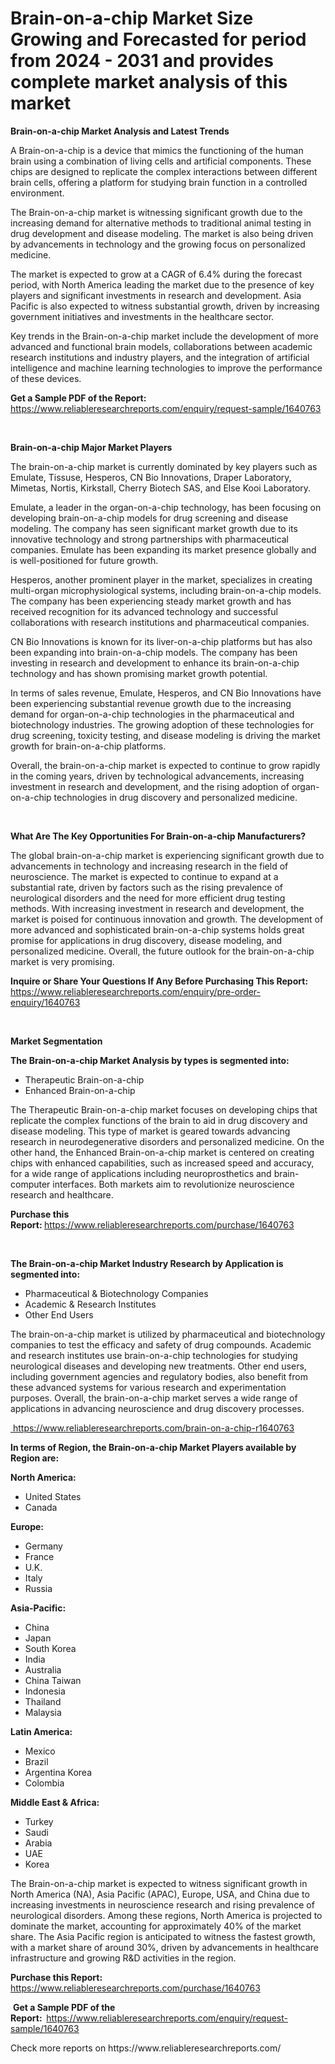 <p><h1>Brain-on-a-chip Market Size Growing and Forecasted for period from 2024 - 2031 and provides complete market analysis of this market</h1></p><p><strong>Brain-on-a-chip Market Analysis and Latest Trends</strong></p>
<p><p>A Brain-on-a-chip is a device that mimics the functioning of the human brain using a combination of living cells and artificial components. These chips are designed to replicate the complex interactions between different brain cells, offering a platform for studying brain function in a controlled environment.</p><p>The Brain-on-a-chip market is witnessing significant growth due to the increasing demand for alternative methods to traditional animal testing in drug development and disease modeling. The market is also being driven by advancements in technology and the growing focus on personalized medicine.</p><p>The market is expected to grow at a CAGR of 6.4% during the forecast period, with North America leading the market due to the presence of key players and significant investments in research and development. Asia Pacific is also expected to witness substantial growth, driven by increasing government initiatives and investments in the healthcare sector.</p><p>Key trends in the Brain-on-a-chip market include the development of more advanced and functional brain models, collaborations between academic research institutions and industry players, and the integration of artificial intelligence and machine learning technologies to improve the performance of these devices.</p></p>
<p><strong>Get a Sample PDF of the Report:&nbsp;</strong> <a href="https://www.reliableresearchreports.com/enquiry/request-sample/1640763">https://www.reliableresearchreports.com/enquiry/request-sample/1640763</a></p>
<p>&nbsp;</p>
<p><strong>Brain-on-a-chip Major Market Players</strong></p>
<p><p>The brain-on-a-chip market is currently dominated by key players such as Emulate, Tissuse, Hesperos, CN Bio Innovations, Draper Laboratory, Mimetas, Nortis, Kirkstall, Cherry Biotech SAS, and Else Kooi Laboratory. </p><p>Emulate, a leader in the organ-on-a-chip technology, has been focusing on developing brain-on-a-chip models for drug screening and disease modeling. The company has seen significant market growth due to its innovative technology and strong partnerships with pharmaceutical companies. Emulate has been expanding its market presence globally and is well-positioned for future growth.</p><p>Hesperos, another prominent player in the market, specializes in creating multi-organ microphysiological systems, including brain-on-a-chip models. The company has been experiencing steady market growth and has received recognition for its advanced technology and successful collaborations with research institutions and pharmaceutical companies.</p><p>CN Bio Innovations is known for its liver-on-a-chip platforms but has also been expanding into brain-on-a-chip models. The company has been investing in research and development to enhance its brain-on-a-chip technology and has shown promising market growth potential.</p><p>In terms of sales revenue, Emulate, Hesperos, and CN Bio Innovations have been experiencing substantial revenue growth due to the increasing demand for organ-on-a-chip technologies in the pharmaceutical and biotechnology industries. The growing adoption of these technologies for drug screening, toxicity testing, and disease modeling is driving the market growth for brain-on-a-chip platforms.</p><p>Overall, the brain-on-a-chip market is expected to continue to grow rapidly in the coming years, driven by technological advancements, increasing investment in research and development, and the rising adoption of organ-on-a-chip technologies in drug discovery and personalized medicine.</p></p>
<p>&nbsp;</p>
<p><strong>What Are The Key Opportunities For Brain-on-a-chip Manufacturers?</strong></p>
<p><p>The global brain-on-a-chip market is experiencing significant growth due to advancements in technology and increasing research in the field of neuroscience. The market is expected to continue to expand at a substantial rate, driven by factors such as the rising prevalence of neurological disorders and the need for more efficient drug testing methods. With increasing investment in research and development, the market is poised for continuous innovation and growth. The development of more advanced and sophisticated brain-on-a-chip systems holds great promise for applications in drug discovery, disease modeling, and personalized medicine. Overall, the future outlook for the brain-on-a-chip market is very promising.</p></p>
<p><strong>Inquire or Share Your Questions If Any Before Purchasing This Report:</strong> <a href="https://www.reliableresearchreports.com/enquiry/pre-order-enquiry/1640763">https://www.reliableresearchreports.com/enquiry/pre-order-enquiry/1640763</a></p>
<p>&nbsp;</p>
<p><strong>Market Segmentation</strong></p>
<p><strong>The Brain-on-a-chip Market Analysis by types is segmented into:</strong></p>
<p><ul><li>Therapeutic Brain-on-a-chip</li><li>Enhanced Brain-on-a-chip</li></ul></p>
<p><p>The Therapeutic Brain-on-a-chip market focuses on developing chips that replicate the complex functions of the brain to aid in drug discovery and disease modeling. This type of market is geared towards advancing research in neurodegenerative disorders and personalized medicine. On the other hand, the Enhanced Brain-on-a-chip market is centered on creating chips with enhanced capabilities, such as increased speed and accuracy, for a wide range of applications including neuroprosthetics and brain-computer interfaces. Both markets aim to revolutionize neuroscience research and healthcare.</p></p>
<p><strong>Purchase this Report:&nbsp;</strong><a href="https://www.reliableresearchreports.com/purchase/1640763">https://www.reliableresearchreports.com/purchase/1640763</a></p>
<p>&nbsp;</p>
<p><strong>The Brain-on-a-chip Market Industry Research by Application is segmented into:</strong></p>
<p><ul><li>Pharmaceutical & Biotechnology Companies</li><li>Academic & Research Institutes</li><li>Other End Users</li></ul></p>
<p><p>The brain-on-a-chip market is utilized by pharmaceutical and biotechnology companies to test the efficacy and safety of drug compounds. Academic and research institutes use brain-on-a-chip technologies for studying neurological diseases and developing new treatments. Other end users, including government agencies and regulatory bodies, also benefit from these advanced systems for various research and experimentation purposes. Overall, the brain-on-a-chip market serves a wide range of applications in advancing neuroscience and drug discovery processes.</p></p>
<p><a href="https://www.reliableresearchreports.com/brain-on-a-chip-r1640763">&nbsp;https://www.reliableresearchreports.com/brain-on-a-chip-r1640763</a></p>
<p><strong>In terms of Region, the Brain-on-a-chip Market Players available by Region are:</strong></p>
<p>
    <p> <strong> North America: </strong>
        <ul>
            <li>United States</li>
            <li>Canada</li>
        </ul>
        </p> 
    <p> <strong> Europe: </strong>
        <ul>
            <li>Germany</li>
            <li>France</li>
            <li>U.K.</li>
            <li>Italy</li>
            <li>Russia</li>
        </ul>
        </p> 
    <p> <strong> Asia-Pacific: </strong>
        <ul>
            <li>China</li>
            <li>Japan</li>
            <li>South Korea</li>
            <li>India</li>
            <li>Australia</li>
            <li>China Taiwan</li>
            <li>Indonesia</li>
            <li>Thailand</li>
            <li>Malaysia</li>
        </ul>
        </p> 
    <p> <strong> Latin America: </strong>
        <ul>
            <li>Mexico</li>
            <li>Brazil</li>
            <li>Argentina Korea</li>
            <li>Colombia</li>
        </ul>
        </p> 
    <p> <strong> Middle East & Africa: </strong>
        <ul>
            <li>Turkey</li>
            <li>Saudi</li>
            <li>Arabia</li>
            <li>UAE</li>
            <li>Korea</li>
        </ul>
    </p>
    </p>
<p><p>The Brain-on-a-chip market is expected to witness significant growth in North America (NA), Asia Pacific (APAC), Europe, USA, and China due to increasing investments in neuroscience research and rising prevalence of neurological disorders. Among these regions, North America is projected to dominate the market, accounting for approximately 40% of the market share. The Asia Pacific region is anticipated to witness the fastest growth, with a market share of around 30%, driven by advancements in healthcare infrastructure and growing R&D activities in the region.</p></p>
<p><strong>Purchase this Report: </strong><a href="https://www.reliableresearchreports.com/purchase/1640763">https://www.reliableresearchreports.com/purchase/1640763</a></p>
<p>&nbsp;<strong>Get a Sample PDF of the Report:&nbsp;&nbsp;</strong><a href="https://www.reliableresearchreports.com/enquiry/request-sample/1640763">https://www.reliableresearchreports.com/enquiry/request-sample/1640763</a></p>
<p><strong></strong></p>
<p>Check more reports on https://www.reliableresearchreports.com/</p>